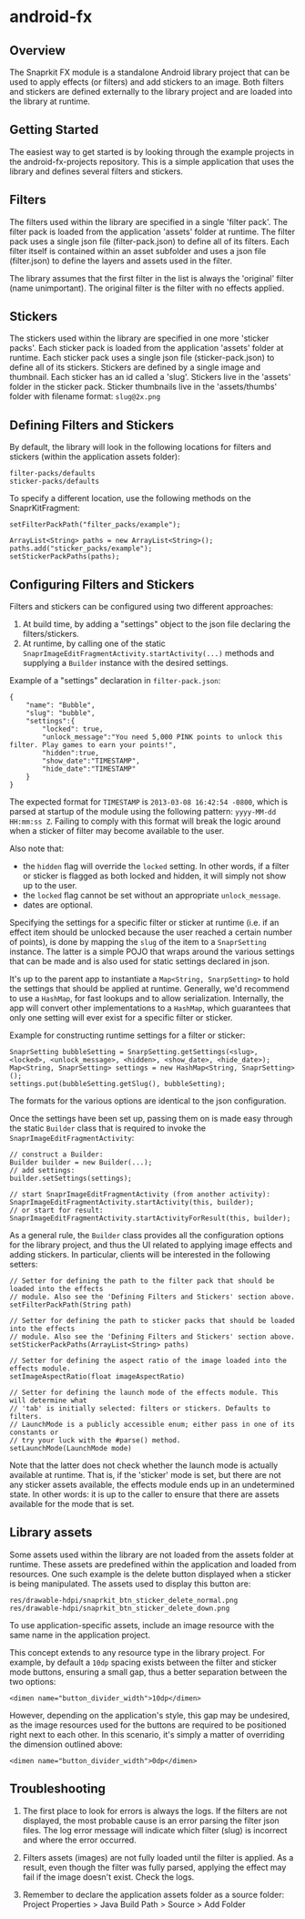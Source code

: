 android-fx
==========

Overview
----------------------

The Snaprkit FX module is a standalone Android library project that can be used to apply effects (or filters) and add stickers to an image. Both filters and stickers are defined externally to the library project and are loaded into the library at runtime.


Getting Started
----------------------

The easiest way to get started is by looking through the example projects in the android-fx-projects repository. This is a simple application that uses the library and defines several filters and stickers.


Filters
----------------------

The filters used within the library are specified in a single 'filter pack'. The filter pack is loaded from the application 'assets' folder at runtime. The filter pack uses a single json file (filter-pack.json) to define all of its filters. Each filter itself is contained within an asset subfolder and uses a json file (filter.json) to define the layers and assets used in the filter.

The library assumes that the first filter in the list is always the 'original' filter (name unimportant). The original filter is the filter with no effects applied.


Stickers
----------------------

The stickers used within the library are specified in one more 'sticker packs'. Each sticker pack is loaded from the application 'assets' folder at runtime. Each sticker pack uses a single json file (sticker-pack.json) to define all of its stickers. Stickers are defined by a single image and thumbnail. Each sticker has an id called a 'slug'. Stickers live in the 'assets' folder in the sticker pack. Sticker thumbnails live in the 'assets/thumbs' folder with filename format: `slug@2x.png`


Defining Filters and Stickers
----------------------

By default, the library will look in the following locations for filters and stickers (within the application assets folder):

	filter-packs/defaults
	sticker-packs/defaults

To specify a different location, use the following methods on the SnaprKitFragment:

	setFilterPackPath("filter_packs/example");
    
	ArrayList<String> paths = new ArrayList<String>();
	paths.add("sticker_packs/example");
	setStickerPackPaths(paths);

Configuring Filters and Stickers
----------------------

Filters and stickers can be configured using two different approaches:

1. At build time, by adding a "settings" object to the json file declaring the filters/stickers.
2. At runtime, by calling one of the static `SnaprImageEditFragmentActivity.startActivity(...)` methods and supplying a `Builder` instance with the desired settings.

Example of a "settings" declaration in `filter-pack.json`:

	{
	    "name": "Bubble",
	    "slug": "bubble",
	    "settings":{
	        "locked": true,
	        "unlock_message":"You need 5,000 PINK points to unlock this filter. Play games to earn your points!",
	        "hidden":true,
			"show_date":"TIMESTAMP",
			"hide_date":"TIMESTAMP"
	    }
	}
	
The expected format for `TIMESTAMP` is `2013-03-08 16:42:54 -0800`, which is parsed at startup of the module using the following pattern: `yyyy-MM-dd HH:mm:ss Z`. Failing to comply with this format will break the logic around when a sticker of filter may become available to the user.

Also note that:

- the `hidden` flag will override the `locked` setting. In other words, if a filter or sticker is flagged as both locked and hidden, it will simply not show up to the user.
- the `locked` flag cannot be set without an appropriate `unlock_message`.
- dates are optional.

Specifying the settings for a specific filter or sticker at runtime (i.e. if an effect item should be unlocked because the user reached a certain number of points), is done by mapping the `slug` of the item to a `SnaprSetting` instance. The latter is a simple POJO that wraps around the various settings that can be made and is also used for static settings declared in json.

It's up to the parent app to instantiate a `Map<String, SnarpSetting>` to hold the settings that should be applied at runtime. Generally, we'd recommend to use a `HashMap`, for fast lookups and to allow serialization. Internally, the app will convert other implementations to a `HashMap`, which guarantees that only one setting will ever exist for a specific filter or sticker.

Example for constructing runtime settings for a filter or sticker:

	SnaprSetting bubbleSetting = SnarpSetting.getSettings(<slug>, <locked>, <unlock_message>, <hidden>, <show_date>, <hide_date>);
	Map<String, SnaprSetting> settings = new HashMap<String, SnaprSetting>();
	settings.put(bubbleSetting.getSlug(), bubbleSetting);

The formats for the various options are identical to the json configuration.

Once the settings have been set up, passing them on is made easy through the static `Builder` class that is required to invoke the `SnaprImageEditFragmentActivity`:

	// construct a Builder:
	Builder builder = new Builder(...);
	// add settings:
	builder.setSettings(settings);
	
	// start SnaprImageEditFragmentActivity (from another activity):
	SnaprImageEditFragmentActivity.startActivity(this, builder);
	// or start for result:
	SnaprImageEditFragmentActivity.startActivityForResult(this, builder);

As a general rule, the `Builder` class provides all the configuration options for the library project, and thus the UI related to applying image effects and adding stickers. In particular, clients will be interested in the following setters:

	// Setter for defining the path to the filter pack that should be loaded into the effects
	// module. Also see the 'Defining Filters and Stickers' section above.
	setFilterPackPath(String path)	
	
	// Setter for defining the path to sticker packs that should be loaded into the effects
	// module. Also see the 'Defining Filters and Stickers' section above.
	setStickerPackPaths(ArrayList<String> paths)
	
	// Setter for defining the aspect ratio of the image loaded into the effects module.
	setImageAspectRatio(float imageAspectRatio)
	
	// Setter for defining the launch mode of the effects module. This will determine what
	// 'tab' is initially selected: filters or stickers. Defaults to filters.
	// LaunchMode is a publicly accessible enum; either pass in one of its constants or 
	// try your luck with the #parse() method.
	setLaunchMode(LaunchMode mode)

Note that the latter does not check whether the launch mode is actually available at runtime. That is, if the 'sticker' mode is set, but there are not any sticker assets available, the effects module ends up in an undetermined state. In other words: it is up to the caller to ensure that there are assets available for the mode that is set.
	
Library assets
----------------------

Some assets used within the library are not loaded from the assets folder at runtime. These assets are predefined within the application and loaded from resources. One such example is the delete button displayed when a sticker is being manipulated. The assets used to display this button are:

	res/drawable-hdpi/snaprkit_btn_sticker_delete_normal.png
	res/drawable-hdpi/snaprkit_btn_sticker_delete_down.png

To use application-specific assets, include an image resource with the same name in the application project. 

This concept extends to any resource type in the library project. For example, by default a `10dp` spacing exists between the filter and sticker mode buttons, ensuring a small gap, thus a better separation between the two options:

	<dimen name="button_divider_width">10dp</dimen>

However, depending on the application's style, this gap may be undesired, as the image resources used for the buttons are required to be positioned right next to each other. In this scenario, it's simply a matter of overriding the dimension outlined above:

	<dimen name="button_divider_width">0dp</dimen>

Troubleshooting
----------------------

1. The first place to look for errors is always the logs. If the filters are not displayed, the most probable cause is an error parsing the filter json files. The log error message will indicate which filter (slug) is incorrect and where the error occurred.

2. Filters assets (images) are not fully loaded until the filter is applied. As a result, even though the filter was fully parsed, applying the effect may fail if the image doesn't exist. Check the logs.

3. Remember to declare the application assets folder as a source folder:
Project Properties > Java Build Path > Source > Add Folder
